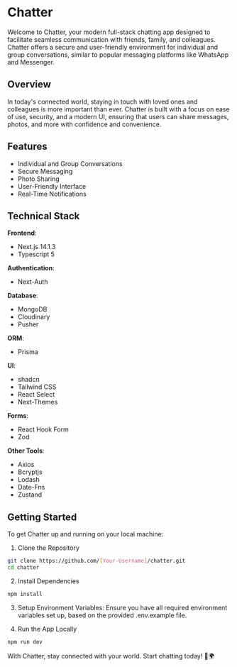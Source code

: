 # Chatter

Welcome to Chatter, your modern full-stack chatting app designed to facilitate seamless communication with friends, family, and colleagues. Chatter offers a secure and user-friendly environment for individual and group conversations, similar to popular messaging platforms like WhatsApp and Messenger.

## Overview

In today's connected world, staying in touch with loved ones and colleagues is more important than ever. Chatter is built with a focus on ease of use, security, and a modern UI, ensuring that users can share messages, photos, and more with confidence and convenience.

## Features

- Individual and Group Conversations
- Secure Messaging
- Photo Sharing
- User-Friendly Interface
- Real-Time Notifications

## Technical Stack

**Frontend**:

- Next.js 14.1.3
- Typescript 5

**Authentication**:

- Next-Auth

**Database**:

- MongoDB
- Cloudinary
- Pusher

**ORM**:

- Prisma

**UI**:

- shadcn
- Tailwind CSS
- React Select
- Next-Themes

**Forms**:

- React Hook Form
- Zod

**Other Tools**:

- Axios
- Bcryptjs
- Lodash
- Date-Fns
- Zustand

## Getting Started

To get Chatter up and running on your local machine:

1. Clone the Repository

```bash
git clone https://github.com/[Your-Username]/chatter.git
cd chatter
```

2. Install Dependencies

```bash
npm install
```

3. Setup Environment Variables: Ensure you have all required environment variables set up, based on the provided .env.example file.

4. Run the App Locally

```bash
npm run dev
```

With Chatter, stay connected with your world. Start chatting today! 💬🌍
